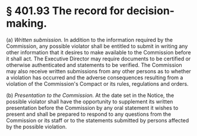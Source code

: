 # § 401.93   The record for decision-making.

(a) *Written submission.* In addition to the information required by the Commission, any possible violator shall be entitled to submit in writing any other information that it desires to make available to the Commission before it shall act. The Executive Director may require documents to be certified or otherwise authenticated and statements to be verified. The Commission may also receive written submissions from any other persons as to whether a violation has occurred and the adverse consequences resulting from a violation of the Commission's Compact or its rules, regulations and orders. 


(b) *Presentation to the Commission.* At the date set in the Notice, the possible violator shall have the opportunity to supplement its written presentation before the Commission by any oral statement it wishes to present and shall be prepared to respond to any questions from the Commission or its staff or to the statements submitted by persons affected by the possible violation. 




